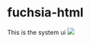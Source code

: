 # fuchsia-html
This is the system ui
[![](https://images.microbadger.com/badges/image/wiyarmir/fuchsia:armadillo.svg)](https://microbadger.com/images/wiyarmir/fuchsia:armadillo "Get your own image badge on microbadger.com")
